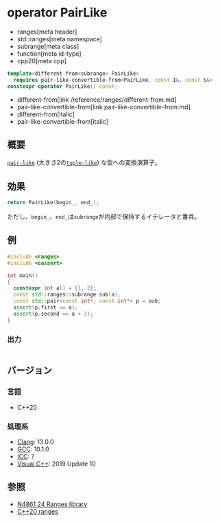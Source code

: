 # operator PairLike
* ranges[meta header]
* std::ranges[meta namespace]
* subrange[meta class]
* function[meta id-type]
* cpp20[meta cpp]

```cpp
template<different-from<subrange> PairLike>
  requires pair-like-convertible-from<PairLike, const I&, const S&>
constexpr operator PairLike() const;
```
* different-from[link /reference/ranges/different-from.md]
* pair-like-convertible-from[link pair-like-convertible-from.md]
* different-from[italic]
* pair-like-convertible-from[italic]

## 概要
[`pair-like`](/reference/tuple/pair-like.md) (大きさ2の[`tuple-like`](/reference/tuple/tuple-like.md)) な型への変換演算子。

## 効果
```cpp
return PairLike(begin_, end_);
```

ただし、`begin_`、`end_`は`subrange`が内部で保持するイテレータと番兵。

## 例
```cpp example
#include <ranges>
#include <cassert>

int main()
{
  constexpr int a[] = {1, 2};
  const std::ranges::subrange sub(a);
  const std::pair<const int*, const int*> p = sub;
  assert(p.first == a);
  assert(p.second == a + 2);
}
```

### 出力
```
```

## バージョン
### 言語
- C++20

### 処理系
- [Clang](/implementation.md#clang): 13.0.0
- [GCC](/implementation.md#gcc): 10.1.0
- [ICC](/implementation.md#icc): ?
- [Visual C++](/implementation.md#visual_cpp): 2019 Update 10

## 参照
- [N4861 24 Ranges library](https://timsong-cpp.github.io/cppwp/n4861/ranges)
- [C++20 ranges](https://techbookfest.org/product/5134506308665344)
